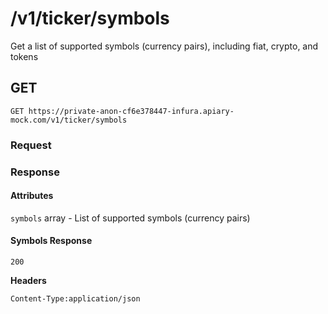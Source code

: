 # /v1/ticker/symbols

Get a list of supported symbols (currency pairs), including fiat, crypto, and tokens

## GET

`GET https://private-anon-cf6e378447-infura.apiary-mock.com/v1/ticker/symbols`

### Request

### Response

#### Attributes

`symbols` array - List of supported symbols (currency pairs)

#### Symbols Response

`200`

**Headers**

`Content-Type:application/json`
